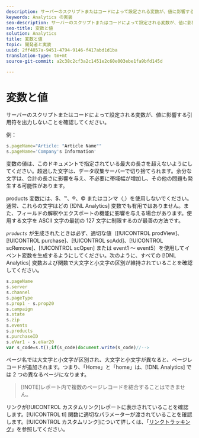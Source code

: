 ```yaml
---
description: サーバーのスクリプトまたはコードによって設定される変数が、値に影響する引用符を出力しないことを確認してください。
keywords: Analytics の実装
seo-description: サーバーのスクリプトまたはコードによって設定される変数が、値に影響する引用符を出力しないことを確認してください。
seo-title: 変数と値
solution: Analytics
title: 変数と値
topic: 開発者と実装
uuid: 2ff4857a-9451-4794-9146-f417abd1d1ba
translation-type: tm+mt
source-git-commit: a2c38c2cf3a2c1451e2c60e003ebe1fa9bfd145d

---
```



# 変数と値

サーバーのスクリプトまたはコードによって設定される変数が、値に影響する引用符を出力しないことを確認してください。

例：

```js
s.pageName="Article: "Article Name"" 
s.pageName='Company's Information' 
```

変数の値は、このドキュメントで指定されている最大の長さを超えないようにしてください。超過した文字は、データ収集サーバーで切り捨てられます。余分な文字は、合計の長さに影響を与え、不必要に帯域幅が増加し、その他の問題も発生する可能性があります。

products 変数には、$、™、®、© またはコンマ（,）を使用しないでください。通常、これらの文字はどの [!DNL Analytics] 変数でも有用ではありません。また、フィールドの解釈やエクスポートの機能に影響を与える場合があります。使用する文字を ASCII 文字の最初の 127 文字に制限するのが最善の方法です。

*`products`* が生成されたときは必ず、適切な値（[!UICONTROL prodView]、[!UICONTROL purchase]、[!UICONTROL scAdd]、[!UICONTROL scRemove]、[!UICONTROL scOpen] または event1 ～ event5）を使用してイベント変数を生成するようにしてください。次のように、すべての [!DNL Analytics] 変数および関数で大文字と小文字の区別が維持されていることを確認してください。

```js
s.pageName 
s.server 
s.channel 
s.pageType 
s.prop1 - s.prop20 
s.campaign 
s.state 
s.zip 
s.events 
s.products 
s.purchaseID 
s.eVar1 - s.eVar20 
var s_code=s.t();if(s_code)document.write(s_code)//--> 
```

ページ名では大文字と小文字が区別され、大文字と小文字が異なると、ページレコードが追加されます。つまり、「Home」と「home」は、[!DNL Analytics] では 2 つの異なるページになります。

> [!NOTE]レポート内で複数のページレコードを結合することはできません。

リンクが[!UICONTROL カスタムリンク]レポートに表示されていることを確認します。[!UICONTROL tl] 関数に適切なパラメーターが渡されていることを確認します。[!UICONTROL カスタムリンク]について詳しくは、「[リンクトラッキング](../../../implement/js-implementation/function-tl.md#concept_EA13689CB8EE4F308FC89A1293046D5E)」を参照してください。
